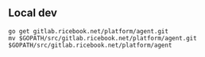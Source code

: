 ## Local dev

```shell
go get gitlab.ricebook.net/platform/agent.git
mv $GOPATH/src/gitlab.ricebook.net/platform/agent.git $GOPATH/src/gitlab.ricebook.net/platform/agent
```
